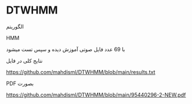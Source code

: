 # DTWHMM

الگوریتم

HMM

با 69 عدد فایل صوتی آموزش دیده و سپس تست میشود

نتایج کلی در فایل

https://github.com/mahdisml/DTWHMM/blob/main/results.txt

PDF بصورت

https://github.com/mahdisml/DTWHMM/blob/main/95440296-2-NEW.pdf
